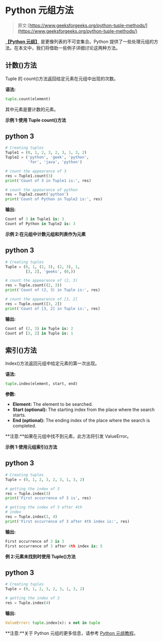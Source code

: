 # Python 元组方法

> 原文:[https://www.geeksforgeeks.org/python-tuple-methods/](https://www.geeksforgeeks.org/python-tuple-methods/)

[**【Python 元组】**](https://www.geeksforgeeks.org/python-tuples/) 是更像列表的不可变集合。Python 提供了一些处理元组的方法。在本文中，我们将借助一些例子详细讨论这两种方法。

## 计数()方法

Tuple 的 count()方法返回给定元素在元组中出现的次数。

**语法:**

```py
tuple.count(element)
```

其中元素是要计数的元素。

**示例 1:使用 Tuple count()方法**

## python 3

```py
# Creating tuples
Tuple1 = (0, 1, 2, 3, 2, 3, 1, 3, 2)
Tuple2 = ('python', 'geek', 'python', 
          'for', 'java', 'python')

# count the appearance of 3
res = Tuple1.count(3)
print('Count of 3 in Tuple1 is:', res)

# count the appearance of python
res = Tuple2.count('python')
print('Count of Python in Tuple2 is:', res)
```

**输出:**

```py
Count of 3 in Tuple1 is: 3
Count of Python in Tuple2 is: 3
```

**示例 2:在元组中计数元组和列表作为元素**

## python 3

```py
# Creating tuples
Tuple = (0, 1, (2, 3), (2, 3), 1, 
         [3, 2], 'geeks', (0,))

# count the appearance of (2, 3)
res = Tuple.count((2, 3))
print('Count of (2, 3) in Tuple is:', res)

# count the appearance of [3, 2]
res = Tuple.count([3, 2])
print('Count of [3, 2] in Tuple is:', res)
```

**输出:**

```py
Count of (2, 3) in Tuple is: 2
Count of [3, 2] in Tuple is: 1
```

## 索引()方法

Index()方法返回元组中给定元素的第一次出现。

**语法:**

```py
tuple.index(element, start, end)
```

**参数:**

*   **Element:** The element to be searched.
*   **Start (optional):** The starting index from the place where the search starts.
*   **End (optional):** The ending index of the place where the search is completed.

**注意:**如果在元组中找不到元素，此方法将引发 ValueError。

**示例 1:使用元组索引()方法**

## python 3

```py
# Creating tuples
Tuple = (0, 1, 2, 3, 2, 3, 1, 3, 2)

# getting the index of 3
res = Tuple.index(3)
print('First occurrence of 3 is', res)

# getting the index of 3 after 4th
# index
res = Tuple.index(3, 4)
print('First occurrence of 3 after 4th index is:', res)
```

**输出:**

```py
First occurrence of 3 is 3
First occurrence of 3 after 4th index is: 5
```

**例 2:元素未找到时使用 Tuple()方法**

## python 3

```py
# Creating tuples
Tuple = (0, 1, 2, 3, 2, 3, 1, 3, 2)

# getting the index of 3
res = Tuple.index(4)
```

**输出:**

```py
ValueError: tuple.index(x): x not in tuple
```

**注意:**关于 Python 元组的更多信息，请参考 [Python 元组教程](https://www.geeksforgeeks.org/python-tuples/)。